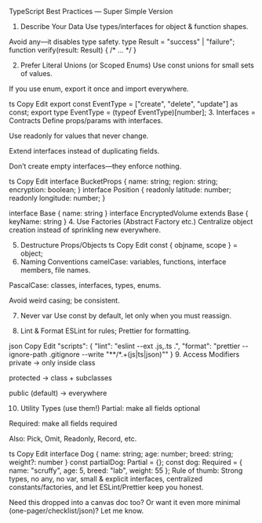 <!------------------------------------------------------------------------------------
   Add Rules to this file or a short description and have Kiro refine them for you:   
-------------------------------------------------------------------------------------> 
TypeScript Best Practices — Super Simple Version

1. Describe Your Data
Use types/interfaces for object & function shapes.

Avoid any—it disables type safety.
type Result = "success" | "failure";
function verify(result: Result) { /* ... */ }

2. Prefer Literal Unions (or Scoped Enums)
Use const unions for small sets of values.

If you use enum, export it once and import everywhere.

ts
Copy
Edit
export const EventType = ["create", "delete", "update"] as const;
export type EventType = (typeof EventType)[number];
3. Interfaces = Contracts
Define props/params with interfaces.

Use readonly for values that never change.

Extend interfaces instead of duplicating fields.

Don’t create empty interfaces—they enforce nothing.

ts
Copy
Edit
interface BucketProps { name: string; region: string; encryption: boolean; }
interface Position { readonly latitude: number; readonly longitude: number; }

interface Base { name: string }
interface EncryptedVolume extends Base { keyName: string }
4. Use Factories (Abstract Factory etc.)
Centralize object creation instead of sprinkling new everywhere.

5. Destructure Props/Objects
ts
Copy
Edit
const { objname, scope } = object;
6. Naming Conventions
camelCase: variables, functions, interface members, file names.

PascalCase: classes, interfaces, types, enums.

Avoid weird casing; be consistent.

7. Never var
Use const by default, let only when you must reassign.

8. Lint & Format
ESLint for rules; Prettier for formatting.

json
Copy
Edit
"scripts": {
  "lint": "eslint --ext .js,.ts .",
  "format": "prettier --ignore-path .gitignore --write \"**/*.+(js|ts|json)\""
}
9. Access Modifiers
private → only inside class

protected → class + subclasses

public (default) → everywhere

10. Utility Types (use them!)
Partial<T>: make all fields optional

Required<T>: make all fields required

Also: Pick, Omit, Readonly, Record, etc.

ts
Copy
Edit
interface Dog { name: string; age: number; breed: string; weight?: number }
const partialDog: Partial<Dog> = {};
const dog: Required<Dog> = { name: "scruffy", age: 5, breed: "lab", weight: 55 };
Rule of thumb: Strong types, no any, no var, small & explicit interfaces, centralized constants/factories, and let ESLint/Prettier keep you honest.

Need this dropped into a canvas doc too? Or want it even more minimal (one-pager/checklist/json)? Let me know.